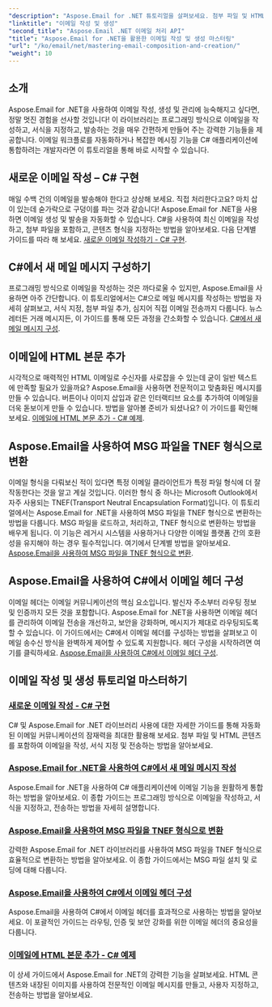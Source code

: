 ```yaml
---
"description": "Aspose.Email for .NET 튜토리얼을 살펴보세요. 첨부 파일 및 HTML 콘텐츠와 같은 고급 기능을 포함하여 프로그래밍 방식으로 이메일을 작성, 서식 지정 및 전송하는 방법을 알아보세요."
"linktitle": "이메일 작성 및 생성"
"second_title": "Aspose.Email .NET 이메일 처리 API"
"title": "Aspose.Email for .NET을 활용한 이메일 작성 및 생성 마스터링"
"url": "/ko/email/net/mastering-email-composition-and-creation/"
"weight": 10
---
```


## 소개

Aspose.Email for .NET을 사용하여 이메일 작성, 생성 및 관리에 능숙해지고 싶다면, 정말 멋진 경험을 선사할 것입니다! 이 라이브러리는 프로그래밍 방식으로 이메일을 작성하고, 서식을 지정하고, 발송하는 것을 매우 간편하게 만들어 주는 강력한 기능들을 제공합니다. 이메일 워크플로를 자동화하거나 복잡한 메시징 기능을 C# 애플리케이션에 통합하려는 개발자라면 이 튜토리얼을 통해 바로 시작할 수 있습니다.

## 새로운 이메일 작성 – C# 구현  

매일 수백 건의 이메일을 발송해야 한다고 상상해 보세요. 직접 처리한다고요? 마치 삽이 있는데 숟가락으로 구덩이를 파는 것과 같습니다! Aspose.Email for .NET을 사용하면 이메일 생성 및 발송을 자동화할 수 있습니다. C#을 사용하여 최신 이메일을 작성하고, 첨부 파일을 포함하고, 콘텐츠 형식을 지정하는 방법을 알아보세요. 다음 단계별 가이드를 따라 해 보세요. [새로운 이메일 작성하기 - C# 구현](./craft-a-fresh-email-csharp-implementation/).


## C#에서 새 메일 메시지 구성하기  

프로그래밍 방식으로 이메일을 작성하는 것은 까다로울 수 있지만, Aspose.Email을 사용하면 아주 간단합니다. 이 튜토리얼에서는 C#으로 메일 메시지를 작성하는 방법을 자세히 살펴보고, 서식 지정, 첨부 파일 추가, 심지어 직접 이메일 전송까지 다룹니다. 뉴스레터든 거래 메시지든, 이 가이드를 통해 모든 과정을 간소화할 수 있습니다. [C#에서 새 메일 메시지 구성](./construct-a-new-mail-message-in-csharp/).

## 이메일에 HTML 본문 추가  

시각적으로 매력적인 HTML 이메일로 수신자를 사로잡을 수 있는데 굳이 일반 텍스트에 만족할 필요가 있을까요? Aspose.Email을 사용하면 전문적이고 맞춤화된 메시지를 만들 수 있습니다. 버튼이나 이미지 삽입과 같은 인터랙티브 요소를 추가하여 이메일을 더욱 돋보이게 만들 수 있습니다. 방법을 알아볼 준비가 되셨나요? 이 가이드를 확인해 보세요. [이메일에 HTML 본문 추가 - C# 예제](./add-html-body-to-emails-csharp-example/).

## Aspose.Email을 사용하여 MSG 파일을 TNEF 형식으로 변환  

이메일 형식을 다뤄보신 적이 있다면 특정 이메일 클라이언트가 특정 파일 형식에 더 잘 작동한다는 것을 알고 계실 것입니다. 이러한 형식 중 하나는 Microsoft Outlook에서 자주 사용되는 TNEF(Transport Neutral Encapsulation Format)입니다. 이 튜토리얼에서는 Aspose.Email for .NET을 사용하여 MSG 파일을 TNEF 형식으로 변환하는 방법을 다룹니다. MSG 파일을 로드하고, 처리하고, TNEF 형식으로 변환하는 방법을 배우게 됩니다. 이 기능은 레거시 시스템을 사용하거나 다양한 이메일 플랫폼 간의 호환성을 유지해야 하는 경우 필수적입니다. 여기에서 단계별 방법을 알아보세요. [Aspose.Email을 사용하여 MSG 파일을 TNEF 형식으로 변환](./converting-msg-files-to-tnef-format/).

## Aspose.Email을 사용하여 C#에서 이메일 헤더 구성  

이메일 헤더는 이메일 커뮤니케이션의 핵심 요소입니다. 발신자 주소부터 라우팅 정보 및 인증까지 모든 것을 포함합니다. Aspose.Email for .NET을 사용하면 이메일 헤더를 관리하여 이메일 전송을 개선하고, 보안을 강화하며, 메시지가 제대로 라우팅되도록 할 수 있습니다. 이 가이드에서는 C#에서 이메일 헤더를 구성하는 방법을 살펴보고 이메일 송수신 방식을 완벽하게 제어할 수 있도록 지원합니다. 헤더 구성을 시작하려면 여기를 클릭하세요. [Aspose.Email을 사용하여 C#에서 이메일 헤더 구성](./configure-email-headers-in-csharp/).

## 이메일 작성 및 생성 튜토리얼 마스터하기
### [새로운 이메일 작성 - C# 구현](./craft-a-fresh-email-csharp-implementation/)
C# 및 Aspose.Email for .NET 라이브러리 사용에 대한 자세한 가이드를 통해 자동화된 이메일 커뮤니케이션의 잠재력을 최대한 활용해 보세요. 첨부 파일 및 HTML 콘텐츠를 포함하여 이메일을 작성, 서식 지정 및 전송하는 방법을 알아보세요.
### [Aspose.Email for .NET을 사용하여 C#에서 새 메일 메시지 작성](./construct-a-new-mail-message-in-csharp/)
Aspose.Email for .NET을 사용하여 C# 애플리케이션에 이메일 기능을 원활하게 통합하는 방법을 알아보세요. 이 종합 가이드는 프로그래밍 방식으로 이메일을 작성하고, 서식을 지정하고, 전송하는 방법을 자세히 설명합니다.
### [Aspose.Email을 사용하여 MSG 파일을 TNEF 형식으로 변환](./converting-msg-files-to-tnef-format/)
강력한 Aspose.Email for .NET 라이브러리를 사용하여 MSG 파일을 TNEF 형식으로 효율적으로 변환하는 방법을 알아보세요. 이 종합 가이드에서는 MSG 파일 설치 및 로딩에 대해 다룹니다. 
### [Aspose.Email을 사용하여 C#에서 이메일 헤더 구성](./configure-email-headers-in-csharp/)
Aspose.Email을 사용하여 C#에서 이메일 헤더를 효과적으로 사용하는 방법을 알아보세요. 이 포괄적인 가이드는 라우팅, 인증 및 보안 강화를 위한 이메일 헤더의 중요성을 다룹니다.
### [이메일에 HTML 본문 추가 - C# 예제](./add-html-body-to-emails-csharp-example/)
이 상세 가이드에서 Aspose.Email for .NET의 강력한 기능을 살펴보세요. HTML 콘텐츠와 내장된 이미지를 사용하여 전문적인 이메일 메시지를 만들고, 사용자 지정하고, 전송하는 방법을 알아보세요.